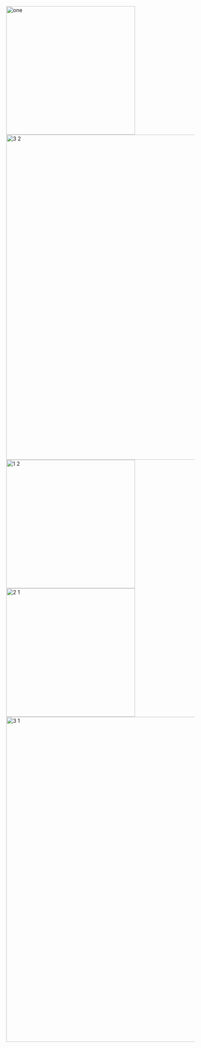 <img width="344" alt="one" src="https://user-images.githubusercontent.com/49156359/138561069-69c83d79-443b-417e-b0aa-1c864a2b5197.png">
<img width="870" alt="3 2" src="https://user-images.githubusercontent.com/49156359/141839498-da0d7399-9b8d-4e0c-961d-ca14b32ec4b2.png">
<img width="344" alt="1 2" src="https://user-images.githubusercontent.com/49156359/141839463-3b5ec10f-5cd8-4283-81b3-bb5dccc066c9.png">
<img width="344" alt="2 1" src="https://user-images.githubusercontent.com/49156359/141839485-3d9b2c03-da2e-4c62-be84-5a53cc639697.png">
<img width="870" alt="3 1" src="https://user-images.githubusercontent.com/49156359/141839488-889f2007-34b5-448c-a243-394111b58452.png">
